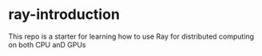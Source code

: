 # ray-introduction
This repo is a starter for learning how to use Ray for distributed computing on both CPU anD GPUs
